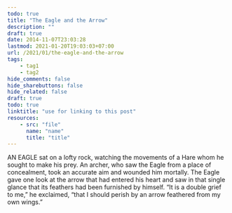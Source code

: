 ```yaml
---
todo: true
title: "The Eagle and the Arrow"
description: ""
draft: true
date: 2014-11-07T23:03:28
lastmod: 2021-01-20T19:03:03+07:00
url: /2021/01/the-eagle-and-the-arrow
tags:
    - tag1
    - tag2
hide_comments: false
hide_sharebuttons: false
hide_related: false
draft: true
todo: true
linktitle: "use for linking to this post"
resources:
    - src: "file"
      name: "name"
      title: "title"
---
```

AN EAGLE sat on a lofty rock, watching the movements of a Hare whom he sought to make his prey. An archer, who saw the Eagle from a place of concealment, took an accurate aim and wounded him mortally. The Eagle gave one look at the arrow that had entered his heart and saw in that single glance that its feathers had been furnished by himself. “It is a double grief to me,” he exclaimed, “that I should perish by an arrow feathered from my own wings.”

